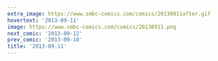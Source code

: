 ```yaml
---
extra_image: https://www.smbc-comics.com/comics/20130911after.gif
hovertext: '2013-09-11'
image: https://www.smbc-comics.com/comics/20130911.png
next_comic: '2013-09-12'
prev_comic: '2013-09-10'
title: '2013-09-11'
---
```


